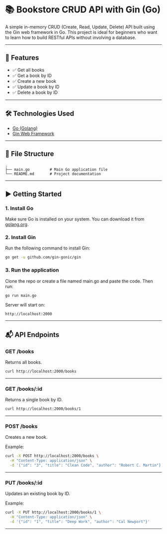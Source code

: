 # 📚 Bookstore CRUD API with Gin (Go)

A simple in-memory CRUD (Create, Read, Update, Delete) API built using the Gin web framework in Go. This project is ideal for beginners who want to learn how to build RESTful APIs without involving a database.

---

## 🚀 Features

- ✅ Get all books
- ✅ Get a book by ID
- ✅ Create a new book
- ✅ Update a book by ID
- ✅ Delete a book by ID

---

## 🛠 Technologies Used

- [Go (Golang)](https://golang.org/)
- [Gin Web Framework](https://github.com/gin-gonic/gin)

---

## 📁 File Structure

```
.
├── main.go         # Main Go application file
└── README.md       # Project documentation
```

---

## ▶️ Getting Started

### 1. Install Go

Make sure Go is installed on your system. You can download it from [golang.org](https://golang.org/dl/).

### 2. Install Gin

Run the following command to install Gin:

```bash
go get -u github.com/gin-gonic/gin
```

### 3. Run the application

Clone the repo or create a file named main.go and paste the code. Then run:

```bash
go run main.go
```

Server will start on:

```
http://localhost:2000
```

---

## 📬 API Endpoints

### GET /books

Returns all books.

```bash
curl http://localhost:2000/books
```

---

### GET /books/:id

Returns a single book by ID.

```bash
curl http://localhost:2000/books/1
```

---

### POST /books

Creates a new book.

Example:

```bash
curl -X POST http://localhost:2000/books \
  -H "Content-Type: application/json" \
  -d '{"id": "3", "title": "Clean Code", "author": "Robert C. Martin"}'
```

---

### PUT /books/:id

Updates an existing book by ID.

Example:

```bash
curl -X PUT http://localhost:2000/books/1 \
  -H "Content-Type: application/json" \
  -d '{"id": "1", "title": "Deep Work", "author": "Cal Newport"}'
```


---
